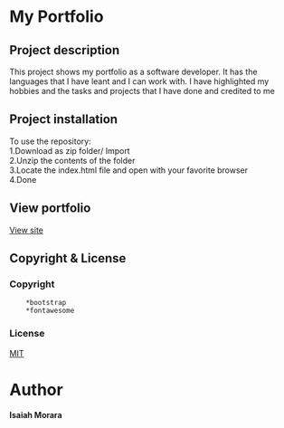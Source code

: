 # My Portfolio

## Project description
This project shows my portfolio as a software developer.
It has the languages that I have leant and I can work with.
I have highlighted my hobbies and the tasks and projects that I have done and credited to me

## Project  installation
To use the repository:<br/>
    1.Download as zip folder/ Import<br/>
    2.Unzip the contents of the folder<br/>
    3.Locate the index.html file and open with your favorite browser<br/>
    4.Done <br/>
## View portfolio
[View site](https://isaiahke.github.io/portifolio/)

## Copyright  & License
### Copyright

        *bootstrap
        *fontawesome
### License
[MIT](LICENSE)

# Author
#### Isaiah Morara

